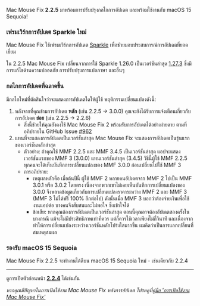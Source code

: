 Mac Mouse Fix **2.2.5** มาพร้อมการปรับปรุงกลไกการอัปเดต และพร้อมใช้งานกับ macOS 15 Sequoia!

### เฟรมเวิร์กการอัปเดต Sparkle ใหม่

Mac Mouse Fix ใช้เฟรมเวิร์กการอัปเดต [Sparkle](https://sparkle-project.org/) เพื่อช่วยมอบประสบการณ์การอัปเดตที่ยอดเยี่ยม

ใน 2.2.5 Mac Mouse Fix เปลี่ยนจากการใช้ Sparkle 1.26.0 เป็นเวอร์ชันล่าสุด [1.27.3](https://github.com/sparkle-project/Sparkle/releases/tag/1.27.3) ซึ่งมีการแก้ไขด้านความปลอดภัย การปรับปรุงการแปลภาษา และอื่นๆ 

### กลไกการอัปเดตที่ฉลาดขึ้น

มีกลไกใหม่ที่ตัดสินใจว่าจะแสดงการอัปเดตใดให้ผู้ใช้ พฤติกรรมเปลี่ยนแปลงดังนี้:

1. หลังจากที่คุณข้ามการอัปเดต **หลัก** (เช่น 2.2.5 -> 3.0.0) คุณจะยังได้รับการแจ้งเตือนเกี่ยวกับการอัปเดต **ย่อย** (เช่น 2.2.5 -> 2.2.6)
    - สิ่งนี้ช่วยให้คุณยังคงใช้ Mac Mouse Fix 2 พร้อมรับการอัปเดตได้อย่างง่ายดาย ตามที่อภิปรายใน GitHub Issue [#962](https://github.com/noah-nuebling/mac-mouse-fix/issues/962)
2. แทนที่จะแสดงการอัปเดตเป็นเวอร์ชันล่าสุด Mac Mouse Fix จะแสดงการอัปเดตเป็นรุ่นแรกของเวอร์ชันหลักล่าสุด
    - ตัวอย่าง: ถ้าคุณใช้ MMF 2.2.5 และ MMF 3.4.5 เป็นเวอร์ชันล่าสุด แอปจะแสดงเวอร์ชันแรกของ MMF 3 (3.0.0) แทนเวอร์ชันล่าสุด (3.4.5) วิธีนี้ผู้ใช้ MMF 2.2.5 ทุกคนจะได้เห็นบันทึกการเปลี่ยนแปลงของ MMF 3.0.0 ก่อนเปลี่ยนไปใช้ MMF 3
    - การอภิปราย:
        - เหตุผลหลักคือ เมื่อต้นปีนี้ ผู้ใช้ MMF 2 หลายคนอัปเดตจาก MMF 2 ไปเป็น MMF 3.0.1 หรือ 3.0.2 โดยตรง เนื่องจากพวกเขาไม่เคยเห็นบันทึกการเปลี่ยนแปลงของ 3.0.0 จึงพลาดข้อมูลเกี่ยวกับการเปลี่ยนแปลงราคาระหว่าง MMF 2 และ MMF 3 (MMF 3 ไม่ได้ฟรี 100% อีกต่อไป) ดังนั้นเมื่อ MMF 3 บอกว่าต้องจ่ายเงินเพื่อใช้งานแอปต่อ บางคนจึงสับสนและไม่พอใจ ซึ่งเข้าใจได้
        - ข้อเสีย: หากคุณต้องการอัปเดตเป็นเวอร์ชันล่าสุด ตอนนี้คุณอาจต้องอัปเดตสองครั้งในบางกรณี แม้จะไม่มีประสิทธิภาพเท่าที่ควร แต่ก็ควรใช้เวลาเพียงไม่กี่วินาที และเนื่องจากทำให้การเปลี่ยนแปลงระหว่างเวอร์ชันหลักโปร่งใสมากขึ้น ผมคิดว่าเป็นการแลกเปลี่ยนที่สมเหตุสมผล

### รองรับ macOS 15 Sequoia

Mac Mouse Fix 2.2.5 จะทำงานได้ดีบน macOS 15 Sequoia ใหม่ - เช่นเดียวกับ 2.2.4

---

ดูการเปิดตัวก่อนหน้า [**2.2.4**](https://github.com/noah-nuebling/mac-mouse-fix/releases/tag/2.2.4) ได้เช่นกัน

*หากคุณมีปัญหาในการเปิดใช้งาน Mac Mouse Fix หลังการอัปเดต โปรดดูที่[คู่มือ 'การเปิดใช้งาน Mac Mouse Fix'](https://github.com/noah-nuebling/mac-mouse-fix/discussions/861)*